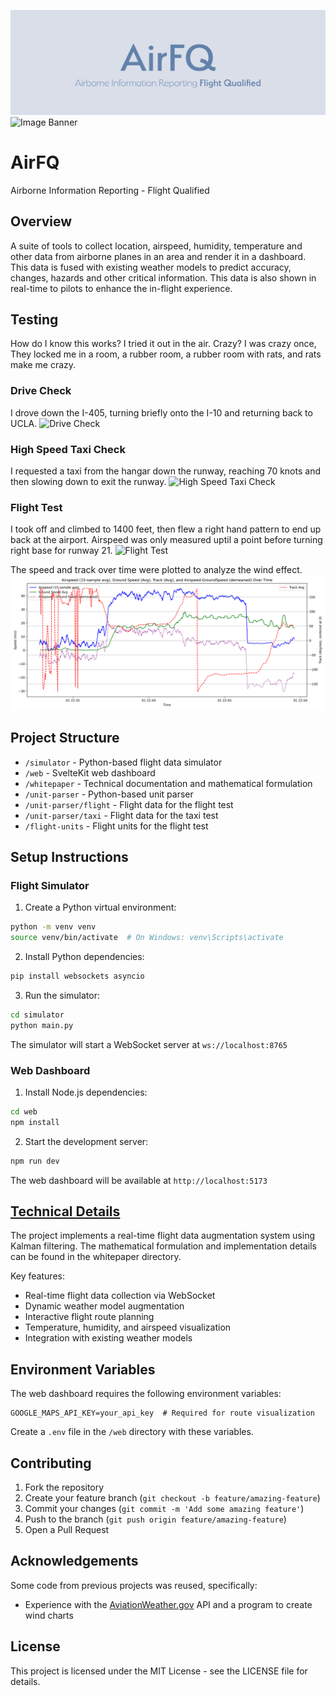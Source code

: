 ![AirFQ Banner](web/static/banner.png)
![Image Banner](banner.png)

# AirFQ
Airborne Information Reporting - Flight Qualified

## Overview

A suite of tools to collect location, airspeed, humidity, temperature and other data from airborne planes in an area and render it in a dashboard. This data is fused with existing weather models to predict accuracy, changes, hazards and other critical information. This data is also shown in real-time to pilots to enhance the in-flight experience.

## Testing

How do I know this works? I tried it out in the air. Crazy? I was crazy once, They locked me in a room, a rubber room, a rubber room with rats, and rats make me crazy.

### Drive Check
I drove down the I-405, turning briefly onto the I-10 and returning back to UCLA.
![Drive Check](/unit-parser/drive/maps_subplot.png)

### High Speed Taxi Check
I requested a taxi from the hangar down the runway, reaching 70 knots and then slowing down to exit the runway.
![High Speed Taxi Check](/unit-parser/taxi/maps_subplot.png)

### Flight Test
I took off and climbed to 1400 feet, then flew a right hand pattern to end up back at the airport. Airspeed was only measured uptil a point before turning right base for runway 21.
![Flight Test](/unit-parser/flight/maps_subplot.png)

The speed and track over time were plotted to analyze the wind effect.
![Speeds and Track](/unit-parser/flight/speed_and_track_over_time.png)

## Project Structure

- `/simulator` - Python-based flight data simulator
- `/web` - SvelteKit web dashboard
- `/whitepaper` - Technical documentation and mathematical formulation
- `/unit-parser` - Python-based unit parser
- `/unit-parser/flight` - Flight data for the flight test
- `/unit-parser/taxi` - Flight data for the taxi test
- `/flight-units` - Flight units for the flight test

## Setup Instructions

### Flight Simulator

1. Create a Python virtual environment:
```bash
python -m venv venv
source venv/bin/activate  # On Windows: venv\Scripts\activate
```

2. Install Python dependencies:
```bash
pip install websockets asyncio
```

3. Run the simulator:
```bash
cd simulator
python main.py
```

The simulator will start a WebSocket server at `ws://localhost:8765`

### Web Dashboard

1. Install Node.js dependencies:
```bash
cd web
npm install
```

2. Start the development server:
```bash
npm run dev
```

The web dashboard will be available at `http://localhost:5173`

## [Technical Details](whitepaper/AirFQ.pdf)

The project implements a real-time flight data augmentation system using Kalman filtering. The mathematical formulation and implementation details can be found in the whitepaper directory.

Key features:
- Real-time flight data collection via WebSocket
- Dynamic weather model augmentation
- Interactive flight route planning
- Temperature, humidity, and airspeed visualization
- Integration with existing weather models

## Environment Variables

The web dashboard requires the following environment variables:
```
GOOGLE_MAPS_API_KEY=your_api_key  # Required for route visualization
```

Create a `.env` file in the `/web` directory with these variables.

## Contributing

1. Fork the repository
2. Create your feature branch (`git checkout -b feature/amazing-feature`)
3. Commit your changes (`git commit -m 'Add some amazing feature'`)
4. Push to the branch (`git push origin feature/amazing-feature`)
5. Open a Pull Request


## Acknowledgements

Some code from previous projects was reused, specifically:

- Experience with the [AviationWeather.gov](https://www.aviationweather.gov/) API and a program to create wind charts

## License

This project is licensed under the MIT License - see the LICENSE file for details.

